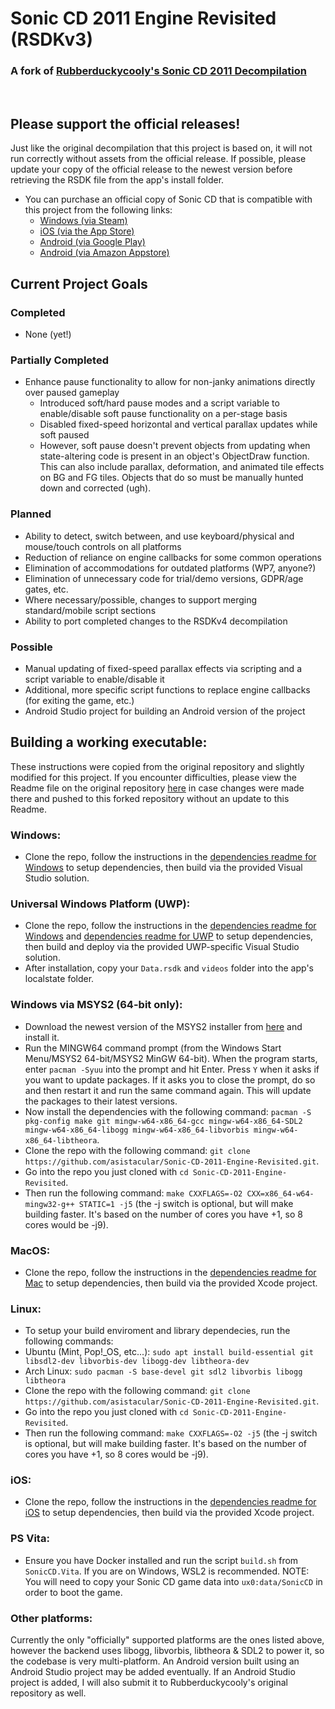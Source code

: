 # Sonic CD 2011 Engine Revisited (RSDKv3)
### A fork of [Rubberduckycooly's Sonic CD 2011 Decompilation](https://github.com/Rubberduckycooly/Sonic-CD-2011-Script-Decompilation)
&nbsp;

## Please support the official releases!
Just like the original decompilation that this project is based on, it will not run correctly without assets from the official release. If possible, please update your copy of the official release to the newest version before retrieving the RSDK file from the app's install folder.

+ You can purchase an official copy of Sonic CD that is compatible with this project from the following links:
  * [Windows (via Steam)](https://store.steampowered.com/app/200940/Sonic_CD/)
  * [iOS (via the App Store)](https://apps.apple.com/us/app/sonic-cd-classic/id454316134)
  * [Android (via Google Play)](https://play.google.com/store/apps/details?id=com.sega.soniccd.classic&hl=en&gl=US)
  * [Android (via Amazon Appstore)](https://www.amazon.com/Sega-of-America-Sonic-CD/dp/B008K9UZY4/ref=sr_1_2?dchild=1&keywords=Sonic+CD&qid=1607930514&sr=8-2)

## Current Project Goals
### Completed
+ None (yet!)
### Partially Completed
+ Enhance pause functionality to allow for non-janky animations directly over paused gameplay
  * Introduced soft/hard pause modes and a script variable to enable/disable soft pause functionality on a per-stage basis
  * Disabled fixed-speed horizontal and vertical parallax updates while soft paused
  * However, soft pause doesn't prevent objects from updating when state-altering code is present in an object's ObjectDraw function. This can also include parallax, deformation, and animated tile effects on BG and FG tiles. Objects that do so must be manually hunted down and corrected (ugh).
### Planned
+ Ability to detect, switch between, and use keyboard/physical and mouse/touch controls on all platforms
+ Reduction of reliance on engine callbacks for some common operations
+ Elimination of accommodations for outdated platforms (WP7, anyone?)
+ Elimination of unnecessary code for trial/demo versions, GDPR/age gates, etc.
+ Where necessary/possible, changes to support merging standard/mobile script sections
+ Ability to port completed changes to the RSDKv4 decompilation
### Possible
+ Manual updating of fixed-speed parallax effects via scripting and a script variable to enable/disable it
+ Additional, more specific script functions to replace engine callbacks (for exiting the game, etc.)
+ Android Studio project for building an Android version of the project

## Building a working executable:
These instructions were copied from the original repository and slightly modified for this project. If you encounter difficulties, please view the Readme file on the original repository [here](https://github.com/Rubberduckycooly/Sonic-CD-2011-Script-Decompilation) in case changes were made there and pushed to this forked repository without an update to this Readme.

### Windows:
* Clone the repo, follow the instructions in the [dependencies readme for Windows](./dependencies/windows/dependencies.txt) to setup dependencies, then build via the provided Visual Studio solution.

### Universal Windows Platform (UWP):
* Clone the repo, follow the instructions in the [dependencies readme for Windows](./dependencies/windows/dependencies.txt) and [dependencies readme for UWP](./dependencies/win-uwp/dependencies.txt) to setup dependencies, then build and deploy via the provided UWP-specific Visual Studio solution.
* After installation, copy your `Data.rsdk` and `videos` folder into the app's localstate folder.

### Windows via MSYS2 (64-bit only):
* Download the newest version of the MSYS2 installer from [here](https://www.msys2.org/) and install it.
* Run the MINGW64 command prompt (from the Windows Start Menu/MSYS2 64-bit/MSYS2 MinGW 64-bit). When the program starts, enter `pacman -Syuu` into the prompt and hit Enter. Press `Y` when it asks if you want to update packages. If it asks you to close the prompt, do so and then restart it and run the same command again. This will update the packages to their latest versions.
* Now install the dependencies with the following command: `pacman -S pkg-config make git mingw-w64-x86_64-gcc mingw-w64-x86_64-SDL2 mingw-w64-x86_64-libogg mingw-w64-x86_64-libvorbis mingw-w64-x86_64-libtheora`.
* Clone the repo with the following command: `git clone https://github.com/asistacular/Sonic-CD-2011-Engine-Revisited.git`.
* Go into the repo you just cloned with `cd Sonic-CD-2011-Engine-Revisited`.
* Then run the following command: `make CXXFLAGS=-O2 CXX=x86_64-w64-mingw32-g++ STATIC=1 -j5` (the -j switch is optional, but will make building faster. It's based on the number of cores you have +1, so 8 cores would be -j9).

### MacOS:
* Clone the repo, follow the instructions in the [dependencies readme for Mac](./dependencies/mac/dependencies.txt) to setup dependencies, then build via the provided Xcode project.

### Linux:
* To setup your build enviroment and library dependecies, run the following commands:
* Ubuntu (Mint, Pop!_OS, etc...): `sudo apt install build-essential git libsdl2-dev libvorbis-dev libogg-dev libtheora-dev`
* Arch Linux: `sudo pacman -S base-devel git sdl2 libvorbis libogg libtheora`
* Clone the repo with the following command: `git clone https://github.com/asistacular/Sonic-CD-2011-Engine-Revisited.git`.
* Go into the repo you just cloned with `cd Sonic-CD-2011-Engine-Revisited`.
* Then run the following command: `make CXXFLAGS=-O2 -j5` (the -j switch is optional, but will make building faster. It's based on the number of cores you have +1, so 8 cores would be -j9).

### iOS:
* Clone the repo, follow the instructions in the [dependencies readme for iOS](./dependencies/ios/dependencies.txt) to setup dependencies, then build via the provided Xcode project.

### PS Vita:
* Ensure you have Docker installed and run the script `build.sh` from `SonicCD.Vita`. If you are on Windows, WSL2 is recommended.
NOTE: You will need to copy your Sonic CD game data into `ux0:data/SonicCD` in order to boot the game.

### Other platforms:
Currently the only "officially" supported platforms are the ones listed above, however the backend uses libogg, libvorbis, libtheora & SDL2 to power it, so the codebase is very multi-platform. An Android version built using an Android Studio project may be added eventually. If an Android Studio project is added, I will also submit it to Rubberduckycooly's original repository as well.
